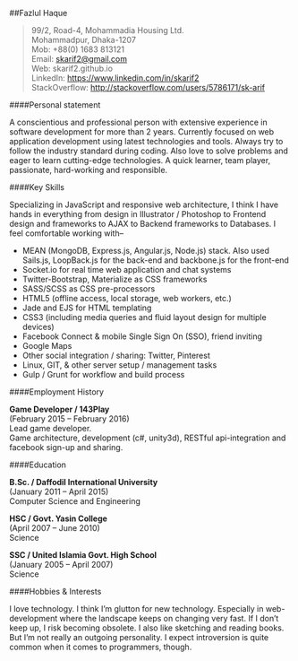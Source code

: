 ##Fazlul Haque

>99/2, Road-4, Mohammadia Housing Ltd.<br />
>Mohammadpur, Dhaka-1207<br />
>Mob: +88(0) 1683 813121<br />
>Email: <skarif2@gmail.com><br />
>Web: skarif2.github.io<br />
>LinkedIn: https://www.linkedin.com/in/skarif2<br />
>StackOverflow: http://stackoverflow.com/users/5786171/sk-arif<br />

####Personal statement

A conscientious and professional person with extensive experience in software development for more than 2 years. Currently focused on web application development using latest technologies and tools. Always try to follow the industry standard during coding. Also love to solve problems and eager to learn cutting-edge technologies. A quick learner, team player, passionate, hard-working and responsible.

####Key Skills

Specializing in JavaScript and responsive web architecture, I think I have hands in everything from design in Illustrator / Photoshop to Frontend design and frameworks to AJAX to Backend frameworks to Databases. I feel comfortable working with–

-   MEAN (MongoDB, Express.js, Angular.js, Node.js) stack. Also used Sails.js, LoopBack.js for the back-end and backbone.js for the front-end
-   Socket.io for real time web application and chat systems
-   Twitter-Bootstrap, Materialize as CSS frameworks
-   SASS/SCSS as CSS pre-processors
-   HTML5 (offline access, local storage, web workers, etc.)
-   Jade and EJS for HTML templating
-   CSS3 (including media queries and fluid layout design for multiple devices)
-   Facebook Connect & mobile Single Sign On (SSO), friend inviting
-   Google Maps
-   Other social integration / sharing: Twitter, Pinterest
-   Linux, GIT, & other server setup / management tasks
-   Gulp / Grunt for workflow and build process

####Employment History

**Game Developer / 143Play**<br />
(February 2015 – February 2016)<br />
Lead game developer.<br />
Game architecture, development (c\#, unity3d), RESTful api-integration and facebook sign-up and sharing.

####Education

**B.Sc. / Daffodil International University**<br />
(January 2011 – April 2015)<br />
Computer Science and Engineering<br />

**HSC / Govt. Yasin College**<br />
(April 2007 – June 2010)<br />
Science<br />

**SSC / United Islamia Govt. High School**<br />
(January 2005 – April 2007)<br />
Science<br />

####Hobbies & Interests

I love technology. I think I’m glutton for new technology. Especially in web-development where the landscape keeps on changing very fast. If I don’t keep up, I risk becoming obsolete. I also like sketching and reading books. But I’m not really an outgoing personality. I expect introversion is quite common when it comes to programmers, though.
